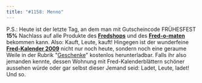 ```yaml
---
title: "#1158: Menno"
---
```


P.S.:
Heute ist der letzte Tag, an dem man mit Gutscheincode FRÜHESFEST <strong>15%</strong> Nachlass auf alle Produkte des <a href="http://fredshop.spreadshirt.net/de/DE/Shop"><strong>Fredshops</strong></a> und des <a href="http://fred-o-mat.spreadshirt.net/de/DE/Shop"><strong>Fred-o-maten</strong></a> bekommen kann. Also: Kauft, Leute, kauft!
Hingegen ist der wunderfeine <a href="http://www.fonflatter.de/dateien/kalender_fonflatter_2009.pdf"><strong>Fred-Kalender 2009</strong></a> nicht nur noch heute, sondern noch eine geraume Weile in der Rubrik "<a href="http://www.fonflatter.de/geschenke">Geschenke</a>" kostenlos herunterladbar. Falls ihr also jemanden kennte, dessen Wohnung mit Fred-Kalenderblättern schöner aussehen würde oder gar selbst dieser Jemand seid: Ladet, Leute, ladet!
Und so.
